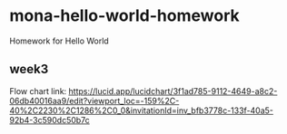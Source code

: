 # mona-hello-world-homework
Homework for Hello World

## week3
Flow chart link: 
https://lucid.app/lucidchart/3f1ad785-9112-4649-a8c2-06db40016aa9/edit?viewport_loc=-159%2C-40%2C2230%2C1286%2C0_0&invitationId=inv_bfb3778c-133f-40a5-92b4-3c590dc50b7c

